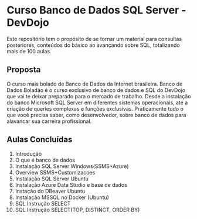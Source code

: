 # Curso Banco de Dados SQL Server - DevDojo
Este repositório tem o propósito de se tornar um material para consultas posteriores, conteúdos do básico ao avançando sobre SQL, totalizando mais de 100 aulas.

## Proposta
O curso mais bolado de Banco de Dados da Internet brasileira. 
Banco de Dados Boladão é o curso exclusivo de banco de dados e SQL do DevDojo que vai te deixar preparado para o mercado de trabalho.
Desde a instalação do banco Microsoft SQL Server em diferentes sistemas operacionais, 
até a criação de queries complexas e funções exclusivas. Praticamente tudo o que você precisa saber, como desenvolvedor, sobre banco de dados para alavancar sua carreira profissional.

## Aulas Concluídas

1. Introdução
2. O que é banco de dados
3. Instalação SQL Server Windows(SSMS+Azure)
4. Overview SSMS+Customizacoes
5. Instalação SQL Server Ubuntu
6. Instalação Azure Data Studio e base de dados
7. Instação do DBeaver Ubuntu
8. Instalação MSSQL no Docker (Ubuntu)
9. SQL Instrução SELECT
10. SQL Instrução SELECT(TOP, DISTINCT, ORDER BY)


